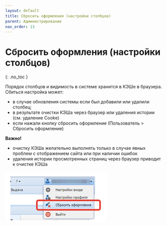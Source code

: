 ```yaml
---
layout: default
title: Сбросить оформления (настройки столбцов)
parent: Администрирование
nav_order: 13
---
```


# Сбросить оформления (настройки столбцов)
{: .no_toc }

Порядок столбцов и видимость в системе хранится в КЭШе в браузера. Сбиться настройка может:

- в случае обновления системы если был добавили или удалили столбец;
- в результате очистки КЭШа через браузер или удаления истории (см. удаление Cooke)
- если нажали кнопку сбросить оформление (Пользователь > Сбросить оформление)

**Важно!**

- очистку КЭШа желательно выполнять только в случае явных проблем с отображением сайта или при наличии ошибок
- удаления истории просмотренных страниц через браузер приводит к очистке КЭШа

![](../../assets/images/reset.png)
